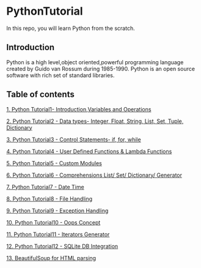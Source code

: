 # PythonTutorial
In this repo, you will learn Python from the scratch.

## Introduction
Python is a high level,object oriented,powerful programming language created by Guido van Rossum during 1985-1990. Python is an open source software with rich set of standard libraries.

## Table of contents
[1. Python Tutorial1- Introduction,Variables and Operations](http://nbviewer.jupyter.org/gist/SnehalThakur/4c5f386cbbc55ddf25b570fb1a7efb12)

[2. Python Tutorial2 - Data types- Integer, Float, String, List, Set, Tuple, Dictionary](https://github.com/SnehalThakur/PythonTutorial/tree/master/PythonDataTypes)

[3. Python Tutorial3 - Control Statements- if, for, while](https://github.com/SnehalThakur/PythonTutorial/tree/master/ControlStatements)

[4. Python Tutorial4 - User Defined Functions & Lambda Functions](https://github.com/SnehalThakur/PythonTutorial/tree/master/UserDefinedFunctions)

[5. Python Tutorial5 - Custom Modules](https://github.com/SnehalThakur/PythonTutorial/tree/master/Modules)

[6. Python Tutorial6 - Comprehensions List/ Set/ Dictionary/ Generator](https://github.com/SnehalThakur/PythonTutorial/tree/master/Comprehensions)

[7. Python Tutorial7 - Date Time](https://github.com/SnehalThakur/PythonTutorial/tree/master/DateTime)

[8. Python Tutorial8 - File Handling](https://github.com/SnehalThakur/PythonTutorial/tree/master/FileHandling)

[9. Python Tutorial9 - Exception Handling](https://github.com/SnehalThakur/PythonTutorial/tree/master/ExceptionHandling)

[10. Python Tutorial10 - Oops Concept](https://github.com/SnehalThakur/PythonTutorial/tree/master/OOPs)

[11. Python Tutorial11 - Iterators Generator](https://github.com/SnehalThakur/PythonTutorial/tree/master/Iterator_Generator)

[12. Python Tutorial12 - SQLite DB Integration](https://github.com/SnehalThakur/PythonTutorial/tree/master/SQLiteDBIntegration)

[13. BeautifulSoup for HTML parsing](https://github.com/SnehalThakur/PythonTutorial/tree/master/BeautifulSoup)

